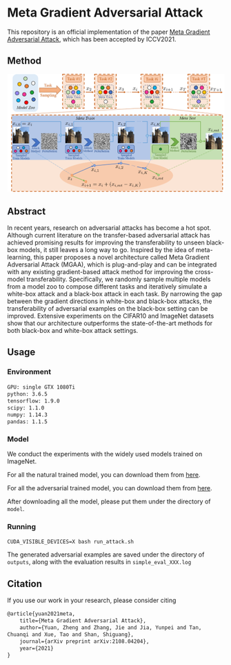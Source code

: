 # Meta Gradient Adversarial Attack

This repository is an official implementation of the paper [Meta Gradient Adversarial Attack](https://arxiv.org/abs/2108.04204), which has been accepted by ICCV2021.

## Method
![MGAA](./figure/MGAA.png)
## Abstract
   In recent years, research on adversarial attacks has become a hot spot. Although current literature on the transfer-based adversarial attack has achieved promising results for improving the transferability to unseen black-box models, it still leaves a long way to go. Inspired by the idea of meta-learning, this paper proposes a novel architecture called Meta Gradient Adversarial Attack (MGAA), which is plug-and-play and can be integrated with any existing gradient-based attack method for improving the cross-model transferability. Specifically, we randomly sample multiple models from a model zoo to compose different tasks and iteratively simulate a white-box attack and a black-box attack in each task. By narrowing the gap between the gradient directions in white-box and black-box attacks, the transferability of adversarial examples on the black-box setting can be improved. Extensive experiments on the CIFAR10 and ImageNet datasets show that our architecture outperforms the state-of-the-art methods for both black-box and white-box attack settings.



## Usage
### Environment
    GPU: single GTX 1080Ti
    python: 3.6.5
    tensorflow: 1.9.0
    scipy: 1.1.0
    numpy: 1.14.3
    pandas: 1.1.5

### Model
We conduct the experiments with the widely used models trained on ImageNet.

For all the natural trained model, you can download them from [here](https://github.com/tensorflow/models/tree/master/research/slim).

For all the adversarial trained model, you can download them from [here](https://github.com/tensorflow/models/tree/archive/research/adv_imagenet_models).

After downloading all the model, please put them under the directory of `model`.

### Running
    CUDA_VISIBLE_DEVICES=X bash run_attack.sh

The generated adversarial examples are saved under the directory of `outputs`, along with the evaluation results in `simple_eval_XXX.log`


## Citation
If you use our work in your research, please consider citing

    @article{yuan2021meta,
        title={Meta Gradient Adversarial Attack},
        author={Yuan, Zheng and Zhang, Jie and Jia, Yunpei and Tan, Chuanqi and Xue, Tao and Shan, Shiguang},
        journal={arXiv preprint arXiv:2108.04204},
        year={2021}
    }